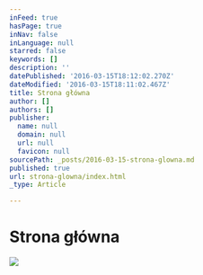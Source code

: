 ```yaml
---
inFeed: true
hasPage: true
inNav: false
inLanguage: null
starred: false
keywords: []
description: ''
datePublished: '2016-03-15T18:12:02.270Z'
dateModified: '2016-03-15T18:11:02.467Z'
title: Strona główna
author: []
authors: []
publisher:
  name: null
  domain: null
  url: null
  favicon: null
sourcePath: _posts/2016-03-15-strona-glowna.md
published: true
url: strona-glowna/index.html
_type: Article

---
```

# Strona główna
![](https://the-grid-user-content.s3-us-west-2.amazonaws.com/b168892c-035a-4212-9402-1bacd85efff3.jpg)